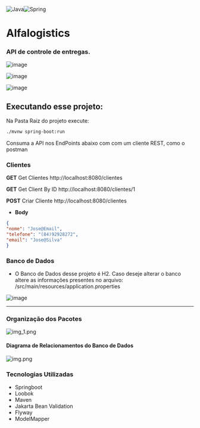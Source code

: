 <img alt="Java" src="https://img.shields.io/badge/java-%23ED8B00.svg?style=for-the-badge&logo=java&logoColor=white"/><img alt="Spring" src="https://img.shields.io/badge/spring-%236DB33F.svg?style=for-the-badge&logo=spring&logoColor=white"/>
# Alfalogistics
### API de controle de entregas.

![image](https://user-images.githubusercontent.com/15113099/119415740-9d17dd00-bcc8-11eb-808e-35e88bd7e0f4.png)

![image](https://user-images.githubusercontent.com/15113099/119415830-ca648b00-bcc8-11eb-9c98-4c45df19db2a.png)

![image](https://user-images.githubusercontent.com/15113099/119415899-e405d280-bcc8-11eb-83e9-d3f86125e53e.png)




## Executando esse projeto:
Na Pasta Raiz do projeto execute:
```bash
./mvnw spring-boot:run
```
Consuma a API nos EndPoints abaixo com com um cliente REST, como o postman

### Clientes
**GET** Get Clientes
http://localhost:8080/clientes

**GET** Get Client By ID
http://localhost:8080/clientes/1

**POST** Criar Cliente
http://localhost:8080/clientes

- **Body**
```json
{
"nome": "Jose@Email",
"telefone": "(84)92928272",
"email": "Jose@Silva"
}
````

### Banco de Dados
- O Banco de Dados desse projeto é H2. Caso deseje alterar o banco altere as informações presentes no arquivo: /src/main/resources/application.properties

![image](https://user-images.githubusercontent.com/15113099/119414347-cbe08400-bcc5-11eb-9eac-22717b183d87.png)


----
### Organização dos Pacotes
![img_1.png](img_1.png)

#### Diagrama de Relacionamentos do Banco de Dados
![img.png](img.png)


### Tecnologias Utilizadas
* Springboot
* Loobok
* Maven
* Jakarta Bean Validation
* Flyway
* ModelMapper
